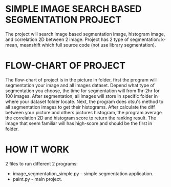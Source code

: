 # SIMPLE IMAGE SEARCH BASED SEGMENTATION PROJECT
The project will search image based segmentation image, histogram image, and correlation 2D between 2 image.
Project has 2 type of segmentation: k-mean, meanshift which full source code (not use library segmentation).
# FLOW-CHART OF PROJECT
The flow-chart of project is in the picture in folder, first the program will segmentation your image and all images dataset.
Depend what type of segmentation you choose, the time for segmentation will from 1hr-2hr for 100 images.
After segmentation, all images will store in specific folder in where your dataset folder locate.
Next, the program does otsu's method to all segmentation images to get their histograms. After calculate the diff between your picture
and others pictures histogram, the program average the correlation 2D and histogram score to return the ranking result.
The image that seem familiar will has high-score and should be the first in folder.
# HOW IT WORK
2 files to run different 2 programs:
- image_segmentation_simple.py - simple segmentation application.
- paint.py - main project.

